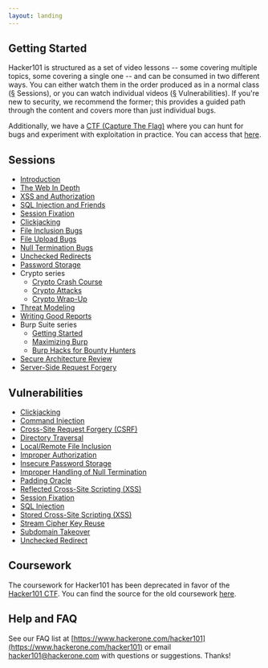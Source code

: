 ```yaml
---
layout: landing
---
```


Getting Started
---------------

Hacker101 is structured as a set of video lessons -- some covering multiple topics, some covering a single one -- and can be consumed in two different ways.  You can either watch them in the order produced as in a normal class ([§](#sessions) Sessions), or you can watch individual videos ([§](#vulnerabilities) Vulnerabilities).  If you're new to security, we recommend the former; this provides a guided path through the content and covers more than just individual bugs.

Additionally, we have a [CTF (Capture The Flag)](https://ctf.hacker101.com/) where you can hunt for bugs and experiment with exploitation in practice.  You can access that [here](https://ctf.hacker101.com/).

Sessions
--------

- [Introduction](sessions/introduction.md)
- [The Web In Depth](sessions/web_in_depth.md)
- [XSS and Authorization](sessions/xss.md)
- [SQL Injection and Friends](sessions/sqli.md)
- [Session Fixation](sessions/session_fixation.md)
- [Clickjacking](sessions/clickjacking.md)
- [File Inclusion Bugs](sessions/file_inclusion.md)
- [File Upload Bugs](sessions/file_uploads.md)
- [Null Termination Bugs](sessions/null_termination.md)
- [Unchecked Redirects](sessions/unchecked_redirects.md)
- [Password Storage](sessions/password_storage.md)
- Crypto series
	- [Crypto Crash Course](sessions/crypto_crash_course.md)
	- [Crypto Attacks](sessions/crypto_attacks.md)
	- [Crypto Wrap-Up](sessions/crypto_wrap-up.md)
- [Threat Modeling](sessions/threat_modeling.md)
- [Writing Good Reports](sessions/good_reports.md)
- Burp Suite series
	- [Getting Started](sessions/burp101.md)
	- [Maximizing Burp](sessions/burp201.md)
	- [Burp Hacks for Bounty Hunters](sessions/burp301.md)
- [Secure Architecture Review](sessions/secure_architecture.md)
- [Server-Side Request Forgery](sessions/ssrf.md)

Vulnerabilities
---------------

- [Clickjacking](vulnerabilities/clickjacking.md)
- [Command Injection](vulnerabilities/command_injection.md)
- [Cross-Site Request Forgery (CSRF)](vulnerabilities/csrf.md)
- [Directory Traversal](vulnerabilities/directory_traversal.md)
- [Local/Remote File Inclusion](vulnerabilities/file_inclusion.md)
- [Improper Authorization](vulnerabilities/improper_authorization.md)
- [Insecure Password Storage](vulnerabilities/insecure_password_storage.md)
- [Improper Handling of Null Termination](vulnerabilities/null_termination.md)
- [Padding Oracle](vulnerabilities/padding_oracle.md)
- [Reflected Cross-Site Scripting (XSS)](vulnerabilities/reflected_xss.md)
- [Session Fixation](vulnerabilities/session_fixation.md)
- [SQL Injection](vulnerabilities/sqli.md)
- [Stored Cross-Site Scripting (XSS)](vulnerabilities/stored_xss.md)
- [Stream Cipher Key Reuse](vulnerabilities/stream_reuse.md)
- [Subdomain Takeover](vulnerabilities/subdomain_takeover.md)
- [Unchecked Redirect](vulnerabilities/unchecked_redirect.md)

Coursework
----------

The coursework for Hacker101 has been deprecated in favor of the [Hacker101 CTF](https://ctf.hacker101.com/).  You can find the source for the old coursework [here](https://github.com/Hacker0x01/Hacker101Coursework).

Help and FAQ
---------------

See our FAQ list at [https://www.hackerone.com/hacker101](https://www.hackerone.com/hacker101) or email [hacker101@hackerone.com](mailto:hacker101@hackerone.com) with questions or suggestions. Thanks!
